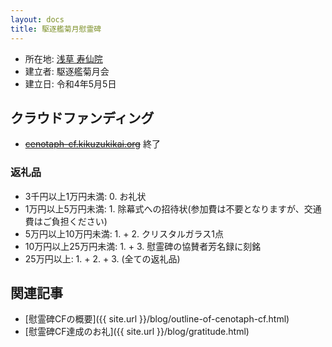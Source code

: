 ```yaml
---
layout: docs
title: 駆逐艦菊月慰霊碑
---
```

- 所在地: [浅草 寿仙院](http://www.jusenin.or.jp)
- 建立者: 駆逐艦菊月会
- 建立日: 令和4年5月5日

## クラウドファンディング
- ~~[cenotaph-cf.kikuzukikai.org](https://cenotaph-cf.kikuzukikai.org)~~ 終了
### 返礼品
- 3千円以上1万円未満: 0. お礼状
- 1万円以上5万円未満: 1. 除幕式への招待状(参加費は不要となりますが、交通費はご負担ください)
- 5万円以上10万円未満: 1. + 2. クリスタルガラス1点
- 10万円以上25万円未満: 1. + 3. 慰霊碑の協賛者芳名録に刻銘
- 25万円以上: 1. + 2. + 3. (全ての返礼品)

## 関連記事
- [慰霊碑CFの概要]({{ site.url }}/blog/outline-of-cenotaph-cf.html)
- [慰霊碑CF達成のお礼]({{ site.url }}/blog/gratitude.html)
